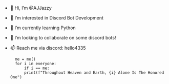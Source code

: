 - 👋 Hi, I’m @AJJazzy
- 👀 I’m interested in Discord Bot Development
- 🌱 I’m currently learning Python
- 💞️ I’m looking to collaborate on some discord bots!
- 📫 Reach me via discord: hello4335
  
        me = me()
        for i in everyone:
            if i == me:
            print(f"Throughout Heaven and Earth, {i} Alone Is The Honored One")

